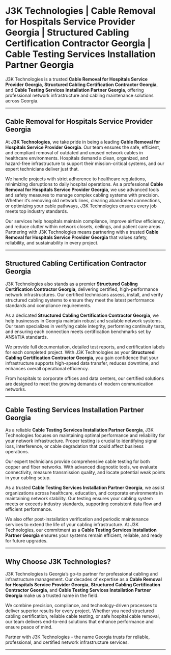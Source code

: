 
# J3K Technologies | Cable Removal for Hospitals Service Provider Georgia | Structured Cabling Certification Contractor Georgia | Cable Testing Services Installation Partner Georgia
  
J3K Technologies is a trusted **Cable Removal for Hospitals Service Provider Georgia**, **Structured Cabling Certification Contractor Georgia**, and **Cable Testing Services Installation Partner Georgia**, offering professional network infrastructure and cabling maintenance solutions across Georgia.

---

## Cable Removal for Hospitals Service Provider Georgia

At **J3K Technologies**, we take pride in being a leading **Cable Removal for Hospitals Service Provider Georgia**. Our team ensures the safe, efficient, and compliant removal of outdated and unused network cables in healthcare environments. Hospitals demand a clean, organized, and hazard-free infrastructure to support their mission-critical systems, and our expert technicians deliver just that.  

We handle projects with strict adherence to healthcare regulations, minimizing disruptions to daily hospital operations. As a professional **Cable Removal for Hospitals Service Provider Georgia**, we use advanced tools and safety measures to manage complex cabling systems with precision. Whether it’s removing old network lines, clearing abandoned connections, or optimizing your cable pathways, J3K Technologies ensures every job meets top industry standards.

Our services help hospitals maintain compliance, improve airflow efficiency, and reduce clutter within network closets, ceilings, and patient care areas. Partnering with J3K Technologies means partnering with a trusted **Cable Removal for Hospitals Service Provider Georgia** that values safety, reliability, and sustainability in every project.

---

## Structured Cabling Certification Contractor Georgia

J3K Technologies also stands as a premier **Structured Cabling Certification Contractor Georgia**, delivering certified, high-performance network infrastructures. Our certified technicians assess, install, and verify structured cabling systems to ensure they meet the latest performance standards and compliance requirements.  

As a dedicated **Structured Cabling Certification Contractor Georgia**, we help businesses in Georgia maintain robust and scalable network systems. Our team specializes in verifying cable integrity, performing continuity tests, and ensuring each connection meets certification benchmarks set by ANSI/TIA standards.  

We provide full documentation, detailed test reports, and certification labels for each completed project. With J3K Technologies as your **Structured Cabling Certification Contractor Georgia**, you gain confidence that your infrastructure supports high-speed data transfer, reduces downtime, and enhances overall operational efficiency.  

From hospitals to corporate offices and data centers, our certified solutions are designed to meet the growing demands of modern communication networks.  

---

## Cable Testing Services Installation Partner Georgia

As a reliable **Cable Testing Services Installation Partner Georgia**, J3K Technologies focuses on maintaining optimal performance and reliability for your network infrastructure. Proper testing is crucial to identifying signal loss, interference, or cable degradation that could affect business operations.  

Our expert technicians provide comprehensive cable testing for both copper and fiber networks. With advanced diagnostic tools, we evaluate connectivity, measure transmission quality, and locate potential weak points in your cabling setup.  

As a trusted **Cable Testing Services Installation Partner Georgia**, we assist organizations across healthcare, education, and corporate environments in maintaining network stability. Our testing ensures your cabling system meets or exceeds industry standards, supporting consistent data flow and efficient performance.  

We also offer post-installation verification and periodic maintenance services to extend the life of your cabling infrastructure. At J3K Technologies, our commitment as a **Cable Testing Services Installation Partner Georgia** ensures your systems remain efficient, reliable, and ready for future upgrades.

---

## Why Choose J3K Technologies?

J3K Technologies is Georgia’s go-to partner for professional cabling and infrastructure management. Our decades of expertise as a **Cable Removal for Hospitals Service Provider Georgia**, **Structured Cabling Certification Contractor Georgia**, and **Cable Testing Services Installation Partner Georgia** make us a trusted name in the field.  

We combine precision, compliance, and technology-driven processes to deliver superior results for every project. Whether you need structured cabling certification, reliable cable testing, or safe hospital cable removal, our team delivers end-to-end solutions that enhance performance and ensure peace of mind.  

Partner with J3K Technologies - the name Georgia trusts for reliable, professional, and certified network infrastructure services.

---


